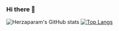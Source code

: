 ### Hi there 👋

![Herzaparam's GitHub stats](https://github-readme-stats.vercel.app/api?username=herzaparam&hide=contribs,prs)
[![Top Langs](https://github-readme-stats.vercel.app/api/top-langs/?username=herzaparam&layout=compact&card_width=200)](https://github.com/herzaparam/herzaparam.git)


<!--
**herzaparam/herzaparam** is a ✨ _special_ ✨ repository because its `README.md` (this file) appears on your GitHub profile.

Here are some ideas to get you started:

- 🔭 I’m currently working on ...
- 🌱 I’m currently learning ...
- 👯 I’m looking to collaborate on ...
- 🤔 I’m looking for help with ...
- 💬 Ask me about ...
- 📫 How to reach me: ...
- 😄 Pronouns: ...
- ⚡ Fun fact: ...
-->

